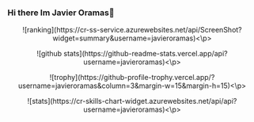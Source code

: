 ### Hi there Im Javier Oramas👋

<!--
**JavierOramas/JavierOramas** is a ✨ _special_ ✨ repository because its `README.md` (this file) appears on your GitHub profile.

Here are some ideas to get you started:

- 🔭 I’m currently working on ...
- 🌱 I’m currently learning ...
- 👯 I’m looking to collaborate on ...
- 🤔 I’m looking for help with ...
- 💬 Ask me about ...
- 📫 How to reach me: ...
- 😄 Pronouns: ...
- ⚡ Fun fact: ...
-->

<p align="center">![ranking](https://cr-ss-service.azurewebsites.net/api/ScreenShot?widget=summary&username=javieroramas)<\p>
<p align="center">![github stats](https://github-readme-stats.vercel.app/api?username=javieroramas)<\p>
<p align="center">![trophy](https://github-profile-trophy.vercel.app/?username=javieroramas&column=3&margin-w=15&margin-h=15)<\p>
<p align="center">![stats](https://cr-skills-chart-widget.azurewebsites.net/api/api?username=javieroramas)<\p>
